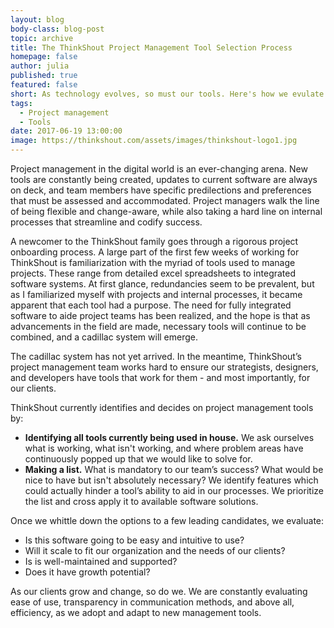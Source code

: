 ```yaml
---
layout: blog
body-class: blog-post
topic: archive
title: The ThinkShout Project Management Tool Selection Process
homepage: false
author: julia
published: true
featured: false
short: As technology evolves, so must our tools. Here's how we evulate which are right for our team.
tags:
  - Project management
  - Tools
date: 2017-06-19 13:00:00
image: https://thinkshout.com/assets/images/thinkshout-logo1.jpg
---
```


Project management in the digital world is an ever-changing arena. New tools are constantly being created, updates to current software are always on deck, and team members have specific predilections and preferences that must be assessed and accommodated. Project managers walk the line of being flexible and change-aware, while also taking a hard line on internal processes that streamline and codify success. 
 
A newcomer to the ThinkShout family goes through a rigorous project onboarding process. A large part of the first few weeks of working for ThinkShout is familiarization with the myriad of tools used to manage projects. These range from detailed excel spreadsheets to integrated software systems. At first glance, redundancies seem to be prevalent, but as I familiarized myself with projects and internal processes, it became apparent that each tool had a purpose. The need for fully integrated software to aide project teams has been realized, and the hope is that as advancements in the field are made, necessary tools will continue to be combined, and a cadillac system will emerge.  
 
The cadillac system has not yet arrived. In the meantime, ThinkShout’s project management team works hard to ensure our strategists, designers, and developers have tools that work for them - and most importantly, for our clients. 
 
ThinkShout currently identifies and decides on project management tools by:
* **Identifying all tools currently being used in house.** We ask ourselves what is working, what isn't working, and where problem areas have continuously popped up that we would like to solve for. 
* **Making a list.** What is mandatory to our team’s success? What would be nice to have but isn't absolutely necessary? We identify features which could actually hinder a tool’s ability to aid in our processes. We prioritize the list and cross apply it to available software solutions. 
 
Once we whittle down the options to a few leading candidates, we evaluate:
* Is this software going to be easy and intuitive to use?
* Will it scale to fit our organization and the needs of our clients? 
* Is is well-maintained and supported? 
* Does it have growth potential?
 
As our clients grow and change, so do we. We are constantly evaluating ease of use, transparency in communication methods, and above all, efficiency, as we adopt and adapt to new management tools. 
 
